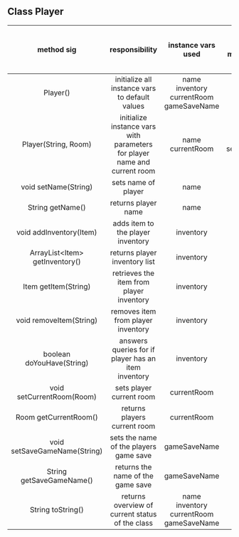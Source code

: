 ## Class Player

| method sig | responsibility | instance vars used | other class methods called | objects used with method calls | lines of code |
|:----------:|:--------------:|:------------------:|:--------------------------:|:------------------------------:|:-------------:|
| Player() | initialize all instance vars to default values | name<br>inventory<br>currentRoom<br>gameSaveName | (none) | (none) | 6 |
| Player(String, Room) | initialize instance vars with parameters for player name and current room | name<br>currentRoom | Player()<br>setName(String) | (none) | 5 |
| void setName(String) | sets name of player | name | (none) | (none) | 3 |
| String getName() | returns player name | name | (none) | (none) | 3 |
| void addInventory(Item) | adds item to the player inventory | inventory | (none) | Item | 3 | 
| ArrayList\<Item> getInventory() | returns player inventory list | inventory | (none) | Item | 3 |
| Item getItem(String) | retrieves the item from player inventory | inventory | (none) | Item | 8 |
| void removeItem(String) | removes item from player inventory | inventory | (none) | (none) | 3 |
| boolean doYouHave(String) | answers queries for if player has an item inventory | inventory | (none) | Item | 8 |
| void setCurrentRoom(Room) | sets player current room | currentRoom | (none) | Room | 3 |
| Room getCurrentRoom() | returns players current room | currentRoom | (none) | Room | 3 |
| void setSaveGameName(String) | sets the name of the players game save | gameSaveName | (none) | (none) | 3 |
| String getSaveGameName() | returns the name of the game save | gameSaveName | (none) | (none) | 3 |
| String toString() | returns overview of current status of the class | name<br>inventory<br>currentRoom<br>gameSaveName| (none) | (none) | 9 |

